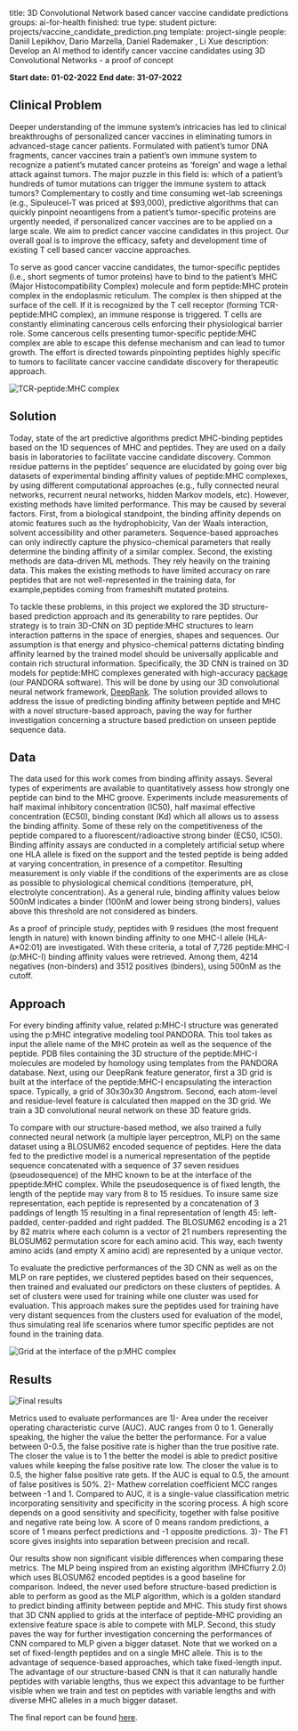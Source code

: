 title: 3D Convolutional Network based cancer vaccine candidate predictions
groups: ai-for-health 
finished: true 
type: student 
picture: projects/vaccine_candidate_prediction.png 
template: project-single 
people: Daniil Lepikhov, Dario Marzella, Daniel Rademaker , Li Xue 
description: Develop an AI method to identify cancer vaccine candidates using 3D Convolutional Networks  - a proof of concept
 
**Start date: 01-02-2022** 
**End date: 31-07-2022**
 
## Clinical Problem
Deeper understanding of the immune system’s intricacies has led to clinical breakthroughs of personalized cancer vaccines in eliminating tumors in advanced-stage
cancer patients. Formulated with patient’s tumor DNA fragments, cancer vaccines train a patient’s own immune system to recognize a patient’s mutated cancer
proteins as ‘foreign’ and wage a lethal attack against tumors. The major puzzle in this field is: which of a patient’s hundreds of tumor mutations can trigger the immune system to attack tumors? Complementary to costly and time consuming wet-lab screenings (e.g., Sipuleucel-T was priced at $93,000), predictive algorithms that can quickly pinpoint neoantigens from a patient’s tumor-specific proteins are urgently needed, if personalized cancer vaccines are to be applied on a large scale. We aim to predict cancer vaccine candidates in this project. Our overall goal is to improve the efficacy, safety and development time of existing T cell based cancer vaccine approaches.

To serve as good cancer vaccine candidates, the tumor-specific peptides (i.e., short segments of tumor proteins) have to bind to the patient’s MHC (Major Histocompatibility Complex) molecule and form peptide:MHC protein complex in the endoplasmic reticulum. The complex is then shipped at the surface of the cell. If it is recognized by the T cell receptor (forming TCR-peptide:MHC complex), an immune response is triggered. T cells are constantly eliminating cancerous cells enforcing their physiological barrier role. Some cancerous cells presenting tumor-specific peptide:MHC complex are able to escape this defense mechanism and can lead to tumor growth. The effort is directed towards pinpointing peptides highly specific to tumors to facilitate cancer vaccine candidate discovery for therapeutic approach.

![TCR-peptide:MHC complex]({{IMGURL}}/images/projects/TCR-MHC.png)

## Solution
Today, state of the art predictive algorithms predict MHC-binding peptides based on the 1D sequences of MHC and peptides. They are used on a daily basis in laboratories to facilitate vaccine candidate discovery. Common residue patterns in the peptides’ sequence are elucidated by going over big datasets of experimental binding affinity values of peptide:MHC complexes, by using different computational approaches (e.g., fully connected neural networks, recurrent neural networks, hidden Markov models, etc). However, existing methods have limited performance. This may be caused by several factors. First, from a biological standpoint, the binding affinity depends on atomic features such as the hydrophobicity, Van der Waals interaction, solvent accessibility and other parameters. Sequence-based approaches can only indirectly capture the physico-chemical parameters that really determine the binding affinity of a similar complex. Second, the existing methods are data-driven ML methods. They rely heavily on the training data. This makes the existing methods to have limited accuracy on rare peptides that are not well-represented in the training data, for example,peptides coming from frameshift mutated proteins.

To tackle these problems, in this project we explored the 3D structure-based prediction approach and its generability to rare peptides. Our strategy is to train 3D-CNN on 3D peptide:MHC structures to learn interaction patterns in the space of energies, shapes and sequences. Our assumption is that energy and physico-chemical patterns dictating binding affinity learned by the trained model should be universally applicable and contain rich structural information. Specifically, the 3D CNN is trained on 3D models for peptide:MHC complexes generated with high-accuracy [package](https://www.frontiersin.org/articles/10.3389/fimmu.2022.878762/full) (our PANDORA software). This will be done by using our 3D convolutional neural network framework, [DeepRank](https://www.nature.com/articles/s41467-021-27396-0). The solution provided allows to address the issue of predicting binding affinity between peptide and MHC with a novel structure-based approach, paving the way for further investigation concerning a structure based prediction on unseen peptide sequence data.

## Data
The data used for this work comes from binding affinity assays. Several types of
experiments are available to quantitatively assess how strongly one peptide can bind to
the MHC groove. Experiments include measurements of half maximal inhibitory
concentration (IC50), half maximal effective concentration (EC50), binding constant (Kd)
which all allows us to assess the binding affinity. Some of these rely on the competitiveness of the peptide compared to a fluorescent/radioactive strong binder (EC50, IC50). Binding affinity assays are conducted in a completely artificial setup where one HLA allele is fixed on the support and the tested peptide is being added at varying concentration, in presence of a competitor. Resulting measurement is only viable if the conditions of the experiments are as close as possible to physiological chemical conditions (temperature, pH, electrolyte concentration). As a general rule, binding affinity values below 500nM indicates a binder (100nM and lower
being strong binders), values above this threshold are not considered as binders.

As a proof of principle study, peptides with 9 residues (the most frequent length in nature) with known binding affinity to one MHC-I allele (HLA-A*02:01) are investigated. With these criteria, a total of 7,726 peptide:MHC-I (p:MHC-I) binding affinity values were retrieved. Among them, 4214 negatives (non-binders) and 3512 positives (binders), using 500nM as the cutoff. 

## Approach
For every binding affinity value, related p:MHC-I structure was generated using the p:MHC integrative modeling tool PANDORA. This tool takes as input the allele name of the MHC protein as well as the sequence of the peptide. PDB files containing the 3D structure of the peptide:MHC-I molecules are modeled by homology using templates from the PANDORA database. Next, using our DeepRank feature generator, first a 3D grid is built at the interface of the peptide:MHC-I encapsulating the interaction space. Typically, a grid of 30x30x30 Angstrom. Second, each atom-level and residue-level feature is calculated then mapped on the 3D grid. We train a 3D convolutional neural network on these 3D feature grids. 

To compare with our structure-based method, we also trained a fully connected neural network (a multiple layer perceptron, MLP) on the same dataset using a BLOSUM62 encoded sequence of peptides. Here the data fed to the predictive model is a numerical representation of the peptide sequence concatenated with a sequence of 37 seven residues (pseudosequence) of the MHC known to be at the interface of the ppeptide:MHC complex. While the pseudosequence is of fixed length, the length of the peptide may vary from 8 to 15 residues. To insure same size representation, each peptide is represented by a concatenation of 3 paddings of length 15 resulting in a final representation of length 45: left-padded, center-padded and right padded. The BLOSUM62 encoding is a 21 by 82 matrix where each column is a vector of 21 numbers representing the BLOSUM62 permutation score for each amino acid. This way, each twenty amino acids (and empty X amino acid) are represented by a unique vector.

To evaluate the predictive performances of the 3D CNN as well as on the MLP on rare peptides, we clustered peptides based on their sequences, then trained and evaluated our predictors on these clusters of peptides. A set of clusters were used for training while one cluster was used for evaluation. This approach makes sure the peptides used for training have very distant sequences from the clusters used for evaluation of the model, thus simulating real life scenarios where tumor specific peptides are not found in the training data.
 
![Grid at the interface of the p:MHC complex]({{IMGURL}}/images/projects/pMHC_grid.png)
 
## Results
![Final results]({{IMGURL}}/images/projects/3dVacFinalResult.png)
 
Metrics used to evaluate performances are 1)- Area under the receiver operating characteristic curve (AUC). AUC ranges from 0 to 1. Generally speaking, the higher the value the better the performance. For a value between 0-0.5, the false positive rate is higher than the true positive rate. The closer the value is to 1 the better the model is able to predict positive values while keeping the false positive rate low. The closer the value is to 0.5, the higher false positive rate gets. If the AUC is equal to 0.5, the amount of false positives is 50%. 2)- Mathew correlation coefficient MCC ranges between -1 and 1. Compared to AUC, it is a single-value classification metric incorporating sensitivity and specificity in the scoring process. A high score depends on a good sensitivity and specificity, together with false positive and negative rate being low. A score of 0 means random predictions, a score of 1 means perfect predictions and -1 opposite predictions. 3)- The F1 score gives insights into separation between precision and recall.
 
Our results show non significant visible differences when comparing these metrics. The MLP being inspired from an existing algorithm (MHCflurry 2.0) which uses BLOSUM62 encoded peptides is a good baseline for comparison. Indeed, the never used before structure-based prediction is able to perform as good as the MLP algorithm, which is a golden standard to predict binding affinity between peptide and MHC. This study first shows that 3D CNN applied to grids at the interface of peptide-MHC providing an extensive feature space is able to compete with MLP. Second, this study paves the way for further investigation concerning the performances of CNN compared to MLP given a bigger dataset. Note that we worked on a set of fixed-length peptides and on a single MHC allele. This is to the advantage of sequence-based approaches, which take fixed-length input. The advantage of our structure-based CNN is that it can naturally handle peptides with variable lengths, thus we expect this advantage to be further visible when we train and test on peptides with variable lengths and with diverse MHC alleles in a much bigger dataset.

The final report can be found [here](https://drive.google.com/file/d/1Smiwr3NI03ZSLLiajWEZbPLlcoB63yjk/view?usp=sharing).

